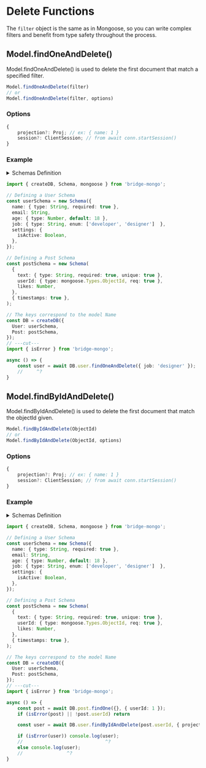 # Delete Functions

The `filter` object is the same as in Mongoose, so you can write complex filters and benefit from type safety throughout the process.


## Model.findOneAndDelete()

Model.findOneAndDelete() is used to delete the first document that match a specified filter.

```ts
Model.findOneAndDelete(filter)
// or
Model.findOneAndDelete(filter, options)
```

### Options

```ts
{
    projection?: Proj; // ex: { name: 1 }
    session?: ClientSession; // from await conn.startSession()
}
``` 

### Example

<details>
  <summary>Schemas Definition</summary>

```ts
import { createDB, Schema, mongoose } from 'bridge-mongo';

// Defining a User Schema
const userSchema = new Schema({
  name: { type: String, required: true },
  email: String,
  age: { type: Number, default: 18 },
  job: { type: String, enum: ['developer', 'designer']  },
  settings: {
    isActive: Boolean,
  },
});

// Defining a Post Schema
const postSchema = new Schema(
  {
    text: { type: String, required: true, unique: true },
    userId: { type: mongoose.Types.ObjectId, req: true },
    likes: Number,
  },
  { timestamps: true },
);

// The keys correspond to the model Name
const DB = createDB({
  User: userSchema,
  Post: postSchema,
});
``` 

</details> 

```ts twoslash
import { createDB, Schema, mongoose } from 'bridge-mongo';

// Defining a User Schema
const userSchema = new Schema({
  name: { type: String, required: true },
  email: String,
  age: { type: Number, default: 18 },
  job: { type: String, enum: ['developer', 'designer']  },
  settings: {
    isActive: Boolean,
  },
});

// Defining a Post Schema
const postSchema = new Schema(
  {
    text: { type: String, required: true, unique: true },
    userId: { type: mongoose.Types.ObjectId, req: true },
    likes: Number,
  },
  { timestamps: true },
);

// The keys correspond to the model Name
const DB = createDB({
  User: userSchema,
  Post: postSchema,
});
// ---cut---
import { isError } from 'bridge-mongo';

async () => {
    const user = await DB.user.findOneAndDelete({ job: 'designer' });
    //     ^? 
}
```

## Model.findByIdAndDelete()

Model.findByIdAndDelete() is used to delete the first document that match the objectId given.

```ts
Model.findByIdAndDelete(ObjectId)
// or
Model.findByIdAndDelete(ObjectId, options)
```

### Options

```ts
{
    projection?: Proj; // ex: { name: 1 }
    session?: ClientSession; // from await conn.startSession()
}
``` 

### Example

<details>
  <summary>Schemas Definition</summary>

```ts
import { createDB, Schema, mongoose } from 'bridge-mongo';

// Defining a User Schema
const userSchema = new Schema({
  name: { type: String, required: true },
  email: String,
  age: { type: Number, default: 18 },
  job: { type: String, enum: ['developer', 'designer']  },
  settings: {
    isActive: Boolean,
  },
});

// Defining a Post Schema
const postSchema = new Schema(
  {
    text: { type: String, required: true, unique: true },
    userId: { type: mongoose.Types.ObjectId, req: true },
    likes: Number,
  },
  { timestamps: true },
);

// The keys correspond to the model Name
const DB = createDB({
  User: userSchema,
  Post: postSchema,
});
``` 

</details> 

```ts twoslash
import { createDB, Schema, mongoose } from 'bridge-mongo';

// Defining a User Schema
const userSchema = new Schema({
  name: { type: String, required: true },
  email: String,
  age: { type: Number, default: 18 },
  job: { type: String, enum: ['developer', 'designer']  },
  settings: {
    isActive: Boolean,
  },
});

// Defining a Post Schema
const postSchema = new Schema(
  {
    text: { type: String, required: true, unique: true },
    userId: { type: mongoose.Types.ObjectId, req: true },
    likes: Number,
  },
  { timestamps: true },
);

// The keys correspond to the model Name
const DB = createDB({
  User: userSchema,
  Post: postSchema,
});
// ---cut---
import { isError } from 'bridge-mongo';

async () => {
    const post = await DB.post.findOne({}, { userId: 1 });
    if (isError(post) || !post.userId) return

    const user = await DB.user.findByIdAndDelete(post.userId, { projection: { age: 1 } });

    if (isError(user)) console.log(user);
    //                              ^?
    else console.log(user);
    //                ^?
}
```



